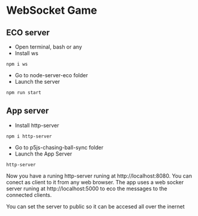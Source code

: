 # WebSocket Game
## ECO server
- Open terminal, bash or any 
- Install ws
```
npm i ws
```
- Go to node-server-eco folder
- Launch the server
```
npm run start 
```
## App server
- Install http-server
```
npm i http-server
```
- Go to p5js-chasing-ball-sync folder
- Launch the App Server
```
http-server
```
Now you have a runing http-server runing at http://localhost:8080.
You can conect as client to it from any web browser.
The app uses a web socker server runing at http://localhost:5000 to 
eco the messages to the connected clients.

You can set the server to public so it can be accesed all over the inernet

